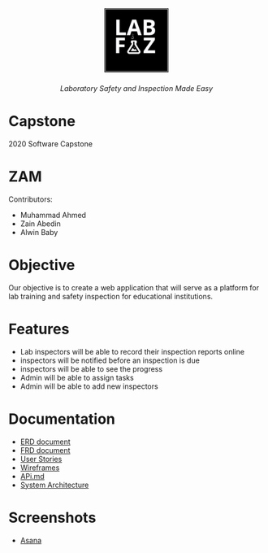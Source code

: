<div align="center">
<img src="Documentation/Logo/labfiz_logo_hd.png"  width="25%" height="auto">
 
 ###### Laboratory Safety and Inspection Made Easy
 </div>
 
# Capstone
2020 Software Capstone 

# ZAM
Contributors: 
- 	Muhammad Ahmed
-  Zain Abedin
-  Alwin Baby
 

# Objective
 Our objective is to create a web application that will serve as a platform for lab training and safety inspection for educational institutions. 

# Features
  - Lab inspectors will be able to record their inspection reports online
  - inspectors will be notified before an inspection is due
  - inspectors will be able to see the progress
  - Admin will be able to assign tasks 
  - Admin will be able to add new inspectors

  

# Documentation
 - [ERD document](https://github.com/Capstone2019-ZAM/Capstone/blob/master/Documentation/ERD%20-%20Main%20App.pdf)
 - [FRD document](https://github.com/Capstone2019-ZAM/Capstone/blob/master/Documentation/FRD.docx)
 - [User Stories](https://github.com/Capstone2019-ZAM/Capstone/blob/master/Documentation/User%20Stories.xlsx)
 - [Wireframes](https://github.com/Capstone2019-ZAM/Capstone/blob/master/Documentation/Wireframe%20-%20Coordinator%20(2).svg)
 - [APi.md](https://github.com/Capstone2019-ZAM/Capstone/blob/master/Documentation/API2.md)
 - [System Architecture](https://github.com/Capstone2019-ZAM/Capstone/blob/master/Documentation/System%20Architectural%20V2%20(2).png)
 
 # Screenshots
  - [Asana](https://github.com/Capstone2019-ZAM/Capstone/tree/master/Documentation/Asana%20Screenshots)
 
